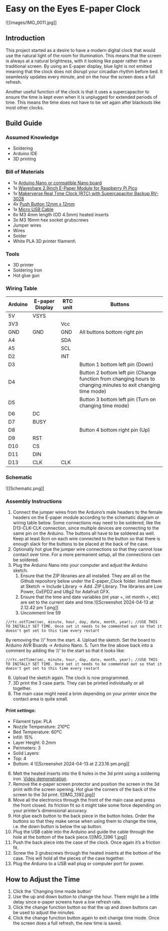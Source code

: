 # Easy on the Eyes E-paper Clock
![[images/IMG_0011.jpg]]
## Introduction
This project started as a desire to have a modern digital clock that would use the natural light of the room for illumination. This means that the screen is always at a natural brightness, with it looking like paper rather than a traditional screen. By using an E-paper display, blue light is not emitted meaning that the clock does not disrupt your circadian rhythm before bed. It seamlessly updates every minute, and on the hour the screen does a full refresh.

Another useful function of the clock is that it uses a supercapacitor to ensure the time is kept even when it is unplugged for extended periods of time. This means the time does not have to be set again after blackouts like most other clocks. 

## Build Guide
### **Assumed Knowledge**
- Soldering 
- Arduino IDE 
- 3D printing

### **Bill of Materials**
- 1x [Arduino Nano or compatible Nano board](https://core-electronics.com.au/nano-v3-0-board.html)
- 1x [Waveshare 2.9inch E-Paper Module for Raspberry Pi Pico](https://core-electronics.com.au/waveshare-2-9inch-e-paper-module-for-raspberry-pi-pico-296x128-black-white.html) 
- 1x [Makerverse Real Time Clock (RTC) with Supercapacitor Backup RV-3028](https://core-electronics.com.au/catalog/product/view/sku/CE07922)
- 4x [Push Button 12mm x 12mm](https://core-electronics.com.au/tactile-switch-buttons-12mm-square-6mm-tall-x-10-pack.html)
- 1x [Micro USB Cable](https://core-electronics.com.au/usb-cable-type-a-to-micro-b-1m.html)
- 6x M3 4mm length (OD 4.5mm) heated inserts
- 3x M3 16mm hex socket grubscrews
- Jumper wires
- Wires 
- Solder
- White PLA 3D printer filament\

### **Tools**
- 3D printer 
- Soldering Iron
- Hot glue gun

### **Wiring Table**

| Arduino | E-paper Display | RTC unit | Buttons                                                                                                       |
| ------- | --------------- | -------- | ------------------------------------------------------------------------------------------------------------- |
| 5V      | VSYS            |          |                                                                                                               |
| 3V3     |                 | Vcc      |                                                                                                               |
| GND     | GND             | GND      | All buttons bottom right pin                                                                                  |
| A4      |                 | SDA      |                                                                                                               |
| A5      |                 | SCL      |                                                                                                               |
| D2      |                 | INT      |                                                                                                               |
| D3      |                 |          | Button 1 bottom left pin (Down)                                                                               |
| D4      |                 |          | Button 2 bottom left pin (Change function from changing hours to changing minutes to exit changing time mode) |
| D5      |                 |          | Button 3 bottom left pin (Turn on changing time mode)                                                         |
| D6      | DC              |          |                                                                                                               |
| D7      | BUSY            |          |                                                                                                               |
| D8      |                 |          | Button 4 bottom right pin (Up)                                                                                |
| D9      | RST             |          |                                                                                                               |
| D10     | CS              |          |                                                                                                               |
| D11     | DIN             |          |                                                                                                               |
| D13     | CLK             | CLK      |                                                                                                               |

### **Schematic**
![[Schematic.png]]
### **Assembly Instructions**
1. Connect the jumper wires from the Arduino’s male headers to the female headers on the E-paper module according to the schematic diagram or wiring table below. Some connections may need to be soldered, like the D13-CLK-CLK connection, since multiple devices are connecting to the same pin on the Arduino. The buttons all have to be soldered as well. Keep at least 8cm on each wire connected to the button so that there is enough slack for the buttons to be placed at the back of the case.
2. Optionally hot glue the jumper wire connections so that they cannot lose contact over time. For a more permanent setup, all the connections can be soldered.
3. Plug the Arduino Nano into your computer and adjust the Arduino sketch.
   	1. Ensure that the ZIP libraries are all installed. They are all on the Github repository below under the E-paper_Clock folder. Install them at Sketch → Include Library → Add .ZIP Library. The libraries are Low Power, GxEPD2 and U8g2 for Adafruit GFX.
	2. Ensure that the time and date variables (int year =, int month =, etc) are set to the current date and time.![[Screenshot 2024-04-13 at 2.12.42 pm 1.png]]
	3. Uncomment line 59 
```
//rtc.setTime(sec, minute, hour, day, date, month, year); //USE THIS TO INITALLY SET TIME. Once set it needs to be commented out so that it doesn't get set to this time every restart
```
By removing the ‘//’ from the start.
	4. Upload the sketch. Set the board to Arduino AVR Boards → Arduino Nano. 
	5. Turn the line above back into a comment by adding the ‘//’ to the start so that it looks like:
```
//rtc.setTime(sec, minute, hour, day, date, month, year); //USE THIS TO INITALLY SET TIME. Once set it needs to be commented out so that it doesn't get set to this time every restart
```

6. Upload the sketch again. The clock is now programmed.
4. 3D print the 3 case parts. They can be printed individually or all together.
5. The main case might need a brim depending on your printer since the contact area is quite small.

#### Print settings:
- Filament type: PLA
- Nozzle Temperature: 210ºC
- Bed Temperature: 60ºC
- Infill: 15%
- Layer Height: 0.2mm
- Perimeters: 3
- Solid Layers:
- Top: 4
- Bottom: 4
![[Screenshot 2024-04-13 at 2.23.16 pm.png]]
6. Melt the heated inserts into the 6 holes in the 3d print using a soldering iron. [Video demonstration](https://youtu.be/i6GkWjcWj5w?t=235).
7. Remove the e-paper screen protector and position the screen in the 3d print with the screen opening. Hot glue the corners of the back of the screen to the 3d print.
   ![[IMG_1392.jpg]]
8. Move all the electronics through the front of the main case and press the front closed. Its friction fit so it might take some force depending on your printer’s dimensional accuracy.
9. Hot glue each button to the back piece in the button holes. Order the buttons so that they make sense when using them to change the time, i.e. the down button is below the up button.
10. Plug the USB cable into the Arduino and guide the cable through the hole at the bottom of the back piece.![[IMG_1396 1.jpg]]
11. Push the back piece into the case of the clock. Once again it’s a friction fit.
12. Screw the 3 grubscrews through the heated inserts at the bottom of the case. This will hold all the pieces of the case together.
13. Plug the Arduino to a USB wall plug or computer port for power.

## How to Adjust the Time
1. Click the ‘Changing time mode button’
2. Use the up and down button to change the hour. There might be a little delay since e-paper screens have a low refresh rate.
3. Click the change function button so that the up and down buttons can be used to adjust the minutes.
4. Click the change function button again to exit change time mode. Once the screen does a full refresh, the new time is saved.
